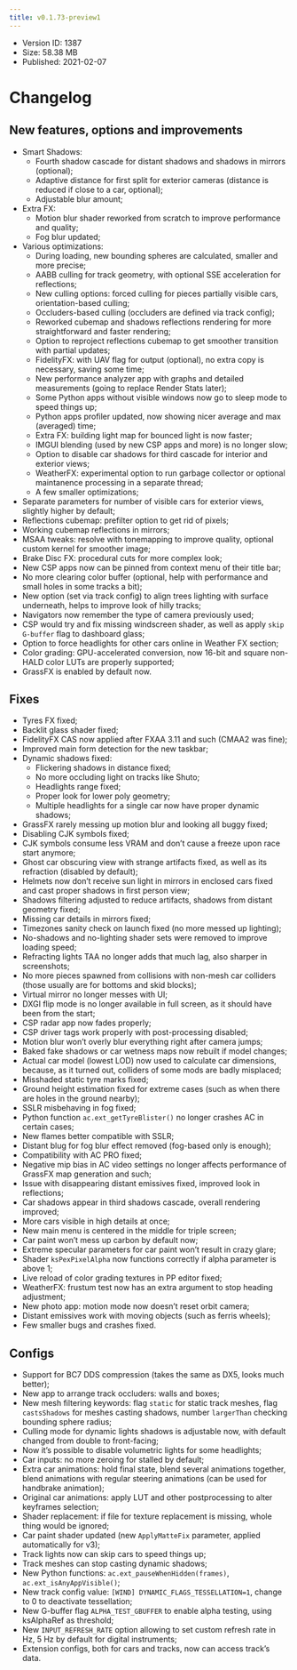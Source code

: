 ```yaml
---
title: v0.1.73-preview1
---
```


*   Version ID: 1387
*   Size: 58.38 MB
*   Published: 2021-02-07

# Changelog

## New features, options and improvements

*   Smart Shadows:
    *   Fourth shadow cascade for distant shadows and shadows in mirrors (optional);
    *   Adaptive distance for first split for exterior cameras (distance is reduced if close to a car, optional);
    *   Adjustable blur amount;
*   Extra FX:
    *   Motion blur shader reworked from scratch to improve performance and quality;
    *   Fog blur updated;
*   Various optimizations:
    *   During loading, new bounding spheres are calculated, smaller and more precise;
    *   AABB culling for track geometry, with optional SSE acceleration for reflections;
    *   New culling options: forced culling for pieces partially visible cars, orientation-based culling;
    *   Occluders-based culling (occluders are defined via track config);
    *   Reworked cubemap and shadows reflections rendering for more straightforward and faster rendering;
    *   Option to reproject reflections cubemap to get smoother transition with partial updates;
    *   FidelityFX: with UAV flag for output (optional), no extra copy is necessary, saving some time;
    *   New performance analyzer app with graphs and detailed measurements (going to replace Render Stats later);
    *   Some Python apps without visible windows now go to sleep mode to speed things up;
    *   Python apps profiler updated, now showing nicer average and max (averaged) time;
    *   Extra FX: building light map for bounced light is now faster;
    *   IMGUI blending (used by new CSP apps and more) is no longer slow;
    *   Option to disable car shadows for third cascade for interior and exterior views;
    *   WeatherFX: experimental option to run garbage collector or optional maintanence processing in a separate thread;
    *   A few smaller optimizations;
*   Separate parameters for number of visible cars for exterior views, slightly higher by default;
*   Reflections cubemap: prefilter option to get rid of pixels;
*   Working cubemap reflections in mirrors;
*   MSAA tweaks: resolve with tonemapping to improve quality, optional custom kernel for smoother image;
*   Brake Disc FX: procedural cuts for more complex look;
*   New CSP apps now can be pinned from context menu of their title bar;
*   No more clearing color buffer (optional, help with performance and small holes in some tracks a bit);
*   New option (set via track config) to align trees lighting with surface underneath, helps to improve look of hilly tracks;
*   Navigators now remember the type of camera previously used;
*   CSP would try and fix missing windscreen shader, as well as apply `skip G-buffer` flag to dashboard glass;
*   Option to force headlights for other cars online in Weather FX section;
*   Color grading: GPU-accelerated conversion, now 16-bit and square non-HALD color LUTs are properly supported;
*   GrassFX is enabled by default now.

## Fixes

*   Tyres FX fixed;
*   Backlit glass shader fixed;
*   FidelityFX CAS now applied after FXAA 3.11 and such (CMAA2 was fine);
*   Improved main form detection for the new taskbar;
*   Dynamic shadows fixed:
    *   Flickering shadows in distance fixed;
    *   No more occluding light on tracks like Shuto;
    *   Headlights range fixed;
    *   Proper look for lower poly geometry;
    *   Multiple headlights for a single car now have proper dynamic shadows;
*   GrassFX rarely messing up motion blur and looking all buggy fixed;
*   Disabling CJK symbols fixed;
*   CJK symbols consume less VRAM and don’t cause a freeze upon race start anymore;
*   Ghost car obscuring view with strange artifacts fixed, as well as its refraction (disabled by default);
*   Helmets now don’t receive sun light in mirrors in enclosed cars fixed and cast proper shadows in first person view;
*   Shadows filtering adjusted to reduce artifacts, shadows from distant geometry fixed;
*   Missing car details in mirrors fixed;
*   Timezones sanity check on launch fixed (no more messed up lighting);
*   No-shadows and no-lighting shader sets were removed to improve loading speed;
*   Refracting lights TAA no longer adds that much lag, also sharper in screenshots;
*   No more pieces spawned from collisions with non-mesh car colliders (those usually are for bottoms and skid blocks);
*   Virtual mirror no longer messes with UI;
*   DXGI flip mode is no longer available in full screen, as it should have been from the start;
*   CSP radar app now fades properly;
*   CSP driver tags work properly with post-processing disabled;
*   Motion blur won’t overly blur everything right after camera jumps;
*   Baked fake shadows or car wetness maps now rebuilt if model changes;
*   Actual car model (lowest LOD) now used to calculate car dimensions, because, as it turned out, colliders of some mods are badly misplaced;
*   Misshaded static tyre marks fixed;
*   Ground height estimation fixed for extreme cases (such as when there are holes in the ground nearby);
*   SSLR misbehaving in fog fixed;
*   Python function `ac.ext_getTyreBlister()` no longer crashes AC in certain cases;
*   New flames better compatible with SSLR;
*   Distant blug for fog blur effect removed (fog-based only is enough);
*   Compatibility with AC PRO fixed;
*   Negative mip bias in AC video settings no longer affects performance of GrassFX map generation and such;
*   Issue with disappearing distant emissives fixed, improved look in reflections;
*   Car shadows appear in third shadows cascade, overall rendering improved;
*   More cars visible in high details at once;
*   New main menu is centered in the middle for triple screen;
*   Car paint won’t mess up carbon by default now;
*   Extreme specular parameters for car paint won’t result in crazy glare;
*   Shader `ksPexPixelAlpha` now functions correctly if alpha parameter is above 1;
*   Live reload of color grading textures in PP editor fixed;
*   WeatherFX: frustum test now has an extra argument to stop heading adjustment;
*   New photo app: motion mode now doesn’t reset orbit camera;
*   Distant emissives work with moving objects (such as ferris wheels);
*   Few smaller bugs and crashes fixed.

## Configs

*   Support for BC7 DDS compression (takes the same as DX5, looks much better);
*   New app to arrange track occluders: walls and boxes;
*   New mesh filtering keywords: flag `static` for static track meshes, flag `castsShadows` for meshes casting shadows, number `largerThan` checking bounding sphere radius;
*   Culling mode for dynamic lights shadows is adjustable now, with default changed from double to front-facing;
*   Now it’s possible to disable volumetric lights for some headlights;
*   Car inputs: no more zeroing for stalled by default;
*   Extra car animations: hold final state, blend several animations together, blend animations with regular steering animations (can be used for handbrake animation);
*   Original car animations: apply LUT and other postprocessing to alter keyframes selection;
*   Shader replacement: if file for texture replacement is missing, whole thing would be ignored;
*   Car paint shader updated (new `ApplyMatteFix` parameter, applied automatically for v3);
*   Track lights now can skip cars to speed things up;
*   Track meshes can stop casting dynamic shadows;
*   New Python functions: `ac.ext_pauseWhenHidden(frames)`, `ac.ext_isAnyAppVisible()`;
*   New track config value: `[WIND] DYNAMIC_FLAGS_TESSELLATION=1`, change to 0 to deactivate tessellation;
*   New G-buffer flag `ALPHA_TEST_GBUFFER` to enable alpha testing, using ksAlphaRef as threshold;
*   New `INPUT_REFRESH_RATE` option allowing to set custom refresh rate in Hz, 5 Hz by default for digital instruments;
*   Extension configs, both for cars and tracks, now can access track’s data.
